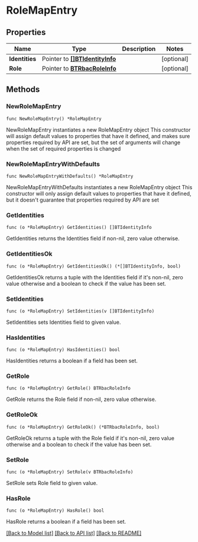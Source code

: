 # RoleMapEntry

## Properties

Name | Type | Description | Notes
------------ | ------------- | ------------- | -------------
**Identities** | Pointer to [**[]BTIdentityInfo**](BTIdentityInfo.md) |  | [optional] 
**Role** | Pointer to [**BTRbacRoleInfo**](BTRbacRoleInfo.md) |  | [optional] 

## Methods

### NewRoleMapEntry

`func NewRoleMapEntry() *RoleMapEntry`

NewRoleMapEntry instantiates a new RoleMapEntry object
This constructor will assign default values to properties that have it defined,
and makes sure properties required by API are set, but the set of arguments
will change when the set of required properties is changed

### NewRoleMapEntryWithDefaults

`func NewRoleMapEntryWithDefaults() *RoleMapEntry`

NewRoleMapEntryWithDefaults instantiates a new RoleMapEntry object
This constructor will only assign default values to properties that have it defined,
but it doesn't guarantee that properties required by API are set

### GetIdentities

`func (o *RoleMapEntry) GetIdentities() []BTIdentityInfo`

GetIdentities returns the Identities field if non-nil, zero value otherwise.

### GetIdentitiesOk

`func (o *RoleMapEntry) GetIdentitiesOk() (*[]BTIdentityInfo, bool)`

GetIdentitiesOk returns a tuple with the Identities field if it's non-nil, zero value otherwise
and a boolean to check if the value has been set.

### SetIdentities

`func (o *RoleMapEntry) SetIdentities(v []BTIdentityInfo)`

SetIdentities sets Identities field to given value.

### HasIdentities

`func (o *RoleMapEntry) HasIdentities() bool`

HasIdentities returns a boolean if a field has been set.

### GetRole

`func (o *RoleMapEntry) GetRole() BTRbacRoleInfo`

GetRole returns the Role field if non-nil, zero value otherwise.

### GetRoleOk

`func (o *RoleMapEntry) GetRoleOk() (*BTRbacRoleInfo, bool)`

GetRoleOk returns a tuple with the Role field if it's non-nil, zero value otherwise
and a boolean to check if the value has been set.

### SetRole

`func (o *RoleMapEntry) SetRole(v BTRbacRoleInfo)`

SetRole sets Role field to given value.

### HasRole

`func (o *RoleMapEntry) HasRole() bool`

HasRole returns a boolean if a field has been set.


[[Back to Model list]](../README.md#documentation-for-models) [[Back to API list]](../README.md#documentation-for-api-endpoints) [[Back to README]](../README.md)


